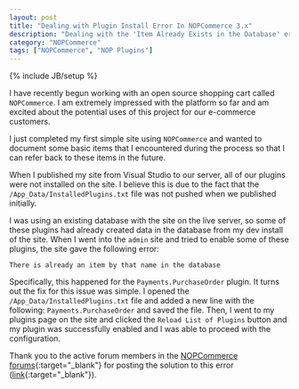 ```yaml
---
layout: post
title: "Dealing with Plugin Install Error In NOPCommerce 3.x"
description: "Dealing with the 'Item Already Exists in the Database' error when trying to install NOPCommerce plugin"
category: "NOPCommerce" 
tags: ["NOPCommerce", "NOP Plugins"]
---
```

{% include JB/setup %}

I have recently begun working with an open source shopping cart called `NOPCommerce`.  I am extremely impressed with the platform so far and am excited about the potential uses of this project for our e-commerce customers.

I just completed my first simple site using `NOPCommerce` and wanted to document some basic items that I encountered during the process so that I can refer back to these items in the future.

When I published my site from Visual Studio to our server, all of our plugins were not installed on the site.  I believe this is due to the fact that the `/App_Data/InstalledPlugins.txt` file was not pushed when we published initially.
<!--more-->
I was using an existing database with the site on the live server, so some of these plugins had already created data in the database from my dev install of the site.  When I went into the `admin` site and tried to enable some of these plugins, the site gave the following error:

	There is already an item by that name in the database

Specifically, this happened for the `Payments.PurchaseOrder` plugin.  It turns out the fix for this issue was simple.  I opened the `/App_Data/InstalledPlugins.txt` file and added a new line with the following: `Payments.PurchaseOrder` and saved the file.  Then, I went to my plugins page on the site and clicked the `Reload List of Plugins` button and my plugin was successfully enabled and I was able to proceed with the configuration.

Thank you to the active forum members in the [NOPCommerce forums](http://www.nopcommerce.com/boards/){:target="_blank"} for posting the solution to this error ([link](http://www.nopcommerce.com/boards/t/28582/duplicate-object-name-in-the-database-when-installing-a-new-plugin.aspx){:target="_blank"}).